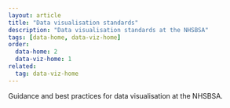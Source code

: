 ```yaml
---
layout: article
title: "Data visualisation standards"
description: "Data visualisation standards at the NHSBSA"
tags: [data-home, data-viz-home]
order:
  data-home: 2
  data-viz-home: 1
related:
  tag: data-viz-home
---
```

Guidance and best practices for data visualisation at the NHSBSA.